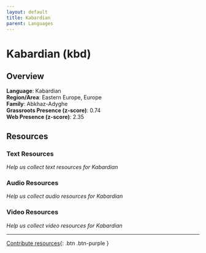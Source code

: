 ```yaml
---
layout: default
title: Kabardian
parent: Languages
---
```


# Kabardian (kbd)

## Overview

**Language**: Kabardian  
**Region/Area**: Eastern Europe, Europe  
**Family**: Abkhaz-Adyghe  
**Grassroots Presence (z-score)**: 0.74  
**Web Presence (z-score)**: 2.35  

## Resources

### Text Resources
*Help us collect text resources for Kabardian*

### Audio Resources
*Help us collect audio resources for Kabardian*

### Video Resources
*Help us collect video resources for Kabardian*

---

[Contribute resources](https://forms.office.com/e/1SfLJx3u1r){: .btn .btn-purple }

